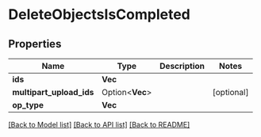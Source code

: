 # DeleteObjectsIsCompleted

## Properties

Name | Type | Description | Notes
------------ | ------------- | ------------- | -------------
**ids** | **Vec<i32>** |  | 
**multipart_upload_ids** | Option<**Vec<String>**> |  | [optional]
**op_type** | **Vec<String>** |  | 

[[Back to Model list]](../README.md#documentation-for-models) [[Back to API list]](../README.md#documentation-for-api-endpoints) [[Back to README]](../README.md)


